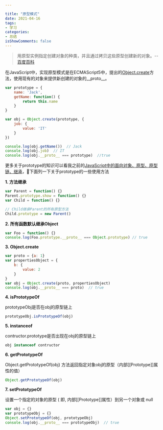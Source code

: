 ```yaml
---

title: "原型模式"
date: 2021-04-16
tags:
- 学习
categories:
- 总结
isShowComments: false
---
```


<Boxx/>

>用原型实例指定创建对象的种类，并且通过拷贝这些原型创建新的对象。--[百度百科](https://baike.baidu.com/item/%E5%8E%9F%E5%9E%8B%E6%A8%A1%E5%BC%8F/4941014?fr=aladdin)

在JavaScript中，实现原型模式是在ECMAScript5中，提出的[Object.create](https://developer.mozilla.org/zh-CN/docs/Web/JavaScript/Reference/Global_Objects/Object/create)方法，使用现有的对象来提供新创建的对象的__proto__。

```js
var prototype = {
    name: 'Jack',
    getName: function() {
        return this.name
    }
}

var obj = Object.create(prototype, {
    job: {
        value: 'IT'
    }
})

console.log(obj.getName())  // Jack
console.log(obj.job)  // IT
console.log(obj.__proto__ === prototype)  //true
```

更多关于prototype的知识可以看我之前的[JavaScript中的面向对象、原型、原型链、继承](https://segmentfault.com/a/1190000011363171)，下面列一下关于prototype的一些使用方法

**1. 方法继承**

```js
var Parent = function() {}
Parent.prototype.show = function() {}
var Child = function() {}

// Child继承Parent的所有原型方法
Child.prototype = new Parent()
```

**2. 所有函数默认继承Object**

```js
var Foo = function() {}
console.log(Foo.prototype.__proto__ === Object.prototype) // true
```

**3. Object.create**

```js
var proto = {a: 1}
var propertiesObject = {
    b: {
        value: 2
    }
}
var obj = Object.create(proto, propertiesObject)
console.log(obj.__proto__ === proto)  // true
```

**4. isPrototypeOf**

prototypeObj是否在obj的原型链上

```js
prototypeObj.isPrototypeOf(obj)
```


**5. instanceof**

contructor.prototype是否出现在obj的原型链上

```js
obj instanceof contructor
```

**6. getPrototypeOf**

Object.getPrototypeOf(obj) 方法返回指定对象obj的原型（内部[[Prototype]]属性的值）

```js
Object.getPrototypeOf(obj)
```

**7. setPrototypeOf**

设置一个指定的对象的原型 ( 即, 内部[[Prototype]]属性）到另一个对象或 null

```js
var obj = {}
var prototypeObj = {}
Object.setPrototypeOf(obj, prototypeObj)
console.log(obj.__proto__ === prototypeObj)  // true
```
